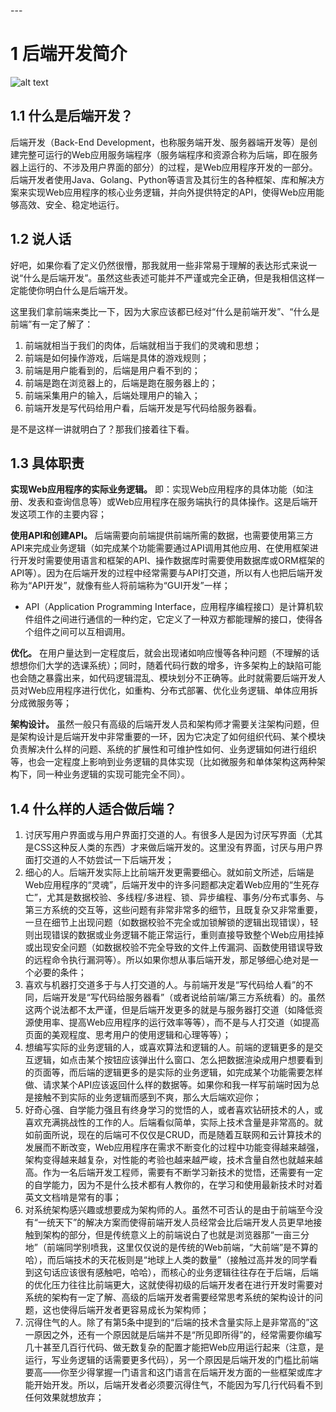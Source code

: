 <span id="20250124181049-h46hu4d" style="display: none;"></span>---

# 1 后端开发简介

​![alt text](https://rrrexyz.github.io/BackendLearning/Web%E5%9B%BE.jpg)​

## 1.1 什么是后端开发？

后端开发（Back-End Development，也称服务端开发、服务器端开发等）是创建完整可运行的Web应用服务端程序（服务端程序和资源合称为后端，即在服务器上运行的、不涉及用户界面的部分）的过程，是Web应用程序开发的一部分。后端开发者使用Java、Golang、Python等语言及其衍生的各种框架、库和解决方案来实现Web应用程序的核心业务逻辑，并向外提供特定的API，使得Web应用能够高效、安全、稳定地运行。

## 1.2 说人话

好吧，如果你看了定义仍然很懵，那我就用一些非常易于理解的表达形式来说一说“什么是后端开发”。虽然这些表述可能并不严谨或完全正确，但是我相信这样一定能使你明白什么是后端开发。

这里我们拿前端来类比一下，因为大家应该都已经对“什么是前端开发”、“什么是前端”有一定了解了：

1. 前端就相当于我们的肉体，后端就相当于我们的灵魂和思想；
2. 前端是如何操作游戏，后端是具体的游戏规则；
3. 前端是用户能看到的，后端是用户看不到的；
4. 前端是跑在浏览器上的，后端是跑在服务器上的；
5. 前端采集用户的输入，后端处理用户的输入；
6. 前端开发是写代码给用户看，后端开发是写代码给服务器看。

是不是这样一讲就明白了？那我们接着往下看。

## 1.3 具体职责

**实现Web应用程序的实际业务逻辑。** 即：实现Web应用程序的具体功能（如注册、发表和查询信息等）或Web应用程序在服务端执行的具体操作。这是后端开发这项工作的主要内容；

**使用API和创建API。** 后端需要向前端提供前端所需的数据，也需要使用第三方API来完成业务逻辑（如完成某个功能需要通过API调用其他应用、在使用框架进行开发时需要使用语言和框架的API、操作数据库时需要使用数据库或ORM框架的API等）。因为在后端开发的过程中经常需要与API打交道，所以有人也把后端开发称为“API开发”，就像有些人将前端称为“GUI开发”一样；

* API（Application Programming Interface，应用程序编程接口）是计算机软件组件之间进行通信的一种约定，它定义了一种双方都能理解的接口，使得各个组件之间可以互相调用。

**优化。** 在用户量达到一定程度后，就会出现诸如响应慢等各种问题（不理解的话想想你们大学的选课系统）；同时，随着代码行数的增多，许多架构上的缺陷可能也会随之暴露出来，如代码逻辑混乱、模块划分不正确等。此时就需要后端开发人员对Web应用程序进行优化，如重构、分布式部署、优化业务逻辑、单体应用拆分成微服务等；

**架构设计。** 虽然一般只有高级的后端开发人员和架构师才需要关注架构问题，但是架构设计是后端开发中非常重要的一环，因为它决定了如何组织代码、某个模块负责解决什么样的问题、系统的扩展性和可维护性如何、业务逻辑如何进行组织等，也会一定程度上影响到业务逻辑的具体实现（比如微服务和单体架构这两种架构下，同一种业务逻辑的实现可能完全不同）。

## 1.4 什么样的人适合做后端？

1. 讨厌写用户界面或与用户界面打交道的人。有很多人是因为讨厌写界面（尤其是CSS这种反人类的东西）才来做后端开发的。这里没有界面，讨厌与用户界面打交道的人不妨尝试一下后端开发；
2. 细心的人。后端开发实际上比前端开发更需要细心。就如前文所述，后端是Web应用程序的“灵魂”，后端开发中的许多问题都决定着Web应用的“生死存亡”，尤其是数据校验、多线程/多进程、锁、异步编程、事务/分布式事务、与第三方系统的交互等，这些问题有非常非常多的细节，且既复杂又非常重要，一旦在细节上出现问题（如数据校验不完全或加锁解锁的逻辑出现错误），轻则出现错误的数据或业务逻辑不能正常运行，重则直接导致整个Web应用挂掉或出现安全问题（如数据校验不完全导致的文件上传漏洞、函数使用错误导致的远程命令执行漏洞等）。所以如果你想从事后端开发，那足够细心绝对是一个必要的条件；
3. 喜欢与机器打交道多于与人打交道的人。与前端开发是“写代码给人看”的不同，后端开发是“写代码给服务器看”（或者说给前端/第三方系统看）的。虽然这两个说法都不太严谨，但是后端开发更多的就是与服务器打交道（如降低资源使用率、提高Web应用程序的运行效率等等），而不是与人打交道（如提高页面的美观程度、思考用户的使用逻辑和心理等等）；
4. 想编写实际的业务逻辑的人，或喜欢算法和逻辑的人。前端的逻辑更多的是交互逻辑，如点击某个按钮应该弹出什么窗口、怎么把数据渲染成用户想要看到的页面等，而后端的逻辑更多的是实际的业务逻辑，如完成某个功能需要怎样做、请求某个API应该返回什么样的数据等。如果你和我一样写前端时因为总是接触不到实际的业务逻辑而感到不爽，那么大后端欢迎你；
5. 好奇心强、自学能力强且有终身学习的觉悟的人，或者喜欢钻研技术的人，或喜欢充满挑战性的工作的人。后端看似简单，实际上技术含量是非常高的。就如前面所说，现在的后端可不仅仅是CRUD，而是随着互联网和云计算技术的发展而不断改变，Web应用程序在需求不断变化的过程中功能变得越来越强，架构变得越来越复杂，对性能的考验也越来越严峻，技术含量自然也就越来越高。作为一名后端开发工程师，需要有不断学习新技术的觉悟，还需要有一定的自学能力，因为不是什么技术都有人教你的，在学习和使用最新技术时对着英文文档啃是常有的事；
6. 对系统架构感兴趣或想要成为架构师的人。虽然不可否认的是由于前端至今没有“一统天下”的解决方案而使得前端开发人员经常会比后端开发人员更早地接触到架构的部分，但是传统意义上的前端说白了也就是浏览器那“一亩三分地”（前端同学别喷我，这里仅仅说的是传统的Web前端，“大前端”是不算的哈），而后端技术的天花板则是“地球上人类的数量”（接触过高并发的同学看到这句话应该很有感触吧，哈哈），而核心的业务逻辑往往存在于后端，后端的优化压力往往比前端更大，这就使得初级的后端开发者在进行开发时需要对系统的架构有一定了解、高级的后端开发者需要经常思考系统的架构设计的问题，这也使得后端开发者更容易成长为架构师；
7. 沉得住气的人。除了有第5条中提到的“后端的技术含量实际上是非常高的”这一原因之外，还有一个原因就是后端并不是“所见即所得”的，经常需要你编写几十甚至几百行代码、做无数复杂的配置才能把Web应用运行起来（注意，是运行，写业务逻辑的话需要更多代码），另一个原因是后端开发的门槛比前端要高——你至少得掌握一门语言和这门语言在后端开发方面的一些框架或库才能开始开发。所以，后端开发者必须要沉得住气，不能因为写几行代码看不到任何效果就想放弃；
